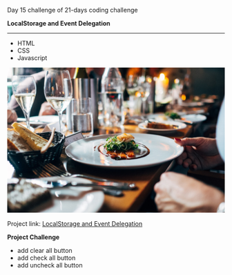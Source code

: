 Day 15 challenge of 21-days coding challenge

**LocalStorage and Event Delegation**
****

* HTML
* CSS
* Javascript

![Day 15 Challenge](./oh-la-la.jpeg "HTML Canvas")

Project link: [LocalStorage and Event Delegation](https://smtoyedeji.github.io/javascript21-15.github.io/)

**Project Challenge**
* add clear all button
* add check all button
* add uncheck all button